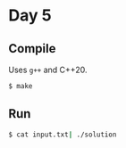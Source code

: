 # Day 5

## Compile

Uses `g++` and C++20.

```bash
$ make
```

## Run

```bash
$ cat input.txt| ./solution
```
